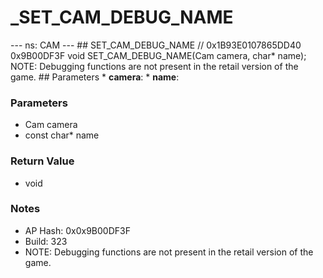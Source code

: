 # _SET_CAM_DEBUG_NAME

--- ns: CAM --- ## SET_CAM_DEBUG_NAME  // 0x1B93E0107865DD40 0x9B00DF3F void SET_CAM_DEBUG_NAME(Cam camera, char* name);  NOTE: Debugging functions are not present in the retail version of the game.  ## Parameters * **camera**: * **name**:

### Parameters
* Cam camera
* const char* name

### Return Value
* void

### Notes
* AP Hash: 0x0x9B00DF3F
* Build: 323
* NOTE: Debugging functions are not present in the retail version of the game.

